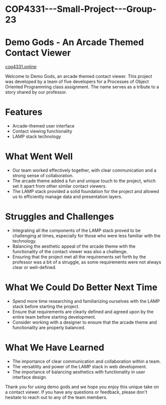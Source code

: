 # COP4331---Small-Project---Group-23
# Demo Gods - An Arcade Themed Contact Viewer
[cop4331.online](http://cop4331.online)


Welcome to Demo Gods, an arcade themed contact viewer. This project was developed by a team of five developers for a Processes of Object Oriented Programming class assignment. The name serves as a tribute to a story shared by our professor.


# Features

* Arcade-themed user interface
* Contact viewing functionality
* LAMP stack technology

# What Went Well

* Our team worked effectively together, with clear communication and a strong sense of collaboration.
* The arcade theme added a fun and unique touch to the project, which set it apart from other similar contact viewers.
* The LAMP stack provided a solid foundation for the project and allowed us to efficiently manage data and presentation layers.

# Struggles and Challenges

* Integrating all the components of the LAMP stack proved to be challenging at times, especially for those who were less familiar with the technology.
* Balancing the aesthetic appeal of the arcade theme with the functionality of the contact viewer was also a challenge.
* Ensuring that the project met all the requirements set forth by the professor was a bit of a struggle, as some requirements were not always clear or well-defined.

# What We Could Do Better Next Time

* Spend more time researching and familiarizing ourselves with the LAMP stack before starting the project.
* Ensure that requirements are clearly defined and agreed upon by the entire team before starting development.
* Consider working with a designer to ensure that the arcade theme and functionality are properly balanced.

# What We Have Learned

* The importance of clear communication and collaboration within a team.
* The versatility and power of the LAMP stack in web development.
* The importance of balancing aesthetics with functionality in user interface design.


Thank you for using demo gods and we hope you enjoy this unique take on a contact viewer. If you have any questions or feedback, please don't hesitate to reach out to any of the team members.
